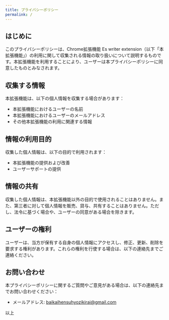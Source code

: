 ```yaml
---
title: プライバシーポリシー
permalink: /
---
```


## はじめに
このプライバシーポリシーは、Chrome拡張機能 Es writer extension（以下「本拡張機能」）の利用に関して収集される情報の取り扱いについて説明するものです。本拡張機能を利用することにより、ユーザーは本プライバシーポリシーに同意したものとみなされます。

## 収集する情報
本拡張機能は、以下の個人情報を収集する場合があります：
- 本拡張機能におけるユーザーの名前
- 本拡張機能におけるユーザーのメールアドレス
- その他本拡張機能の利用に関連する情報

## 情報の利用目的
収集した個人情報は、以下の目的で利用されます：
- 本拡張機能の提供および改善
- ユーザーサポートの提供

## 情報の共有
収集した個人情報は、本拡張機能以外の目的で使用されることはありません。また、第三者に対して個人情報を販売、貸与、共有することはありません。ただし、法令に基づく場合や、ユーザーの同意がある場合を除きます。

## ユーザーの権利
ユーザーは、当方が保有する自身の個人情報にアクセスし、修正、更新、削除を要求する権利があります。これらの権利を行使する場合は、以下の連絡先までご連絡ください。

## お問い合わせ
本プライバシーポリシーに関するご質問やご意見がある場合は、以下の連絡先までお問い合わせください：
- メールアドレス: [baikaihensuhyozikirai@gmail.com](mailto:baikaihensuhyozikirai@gmail.com)

以上